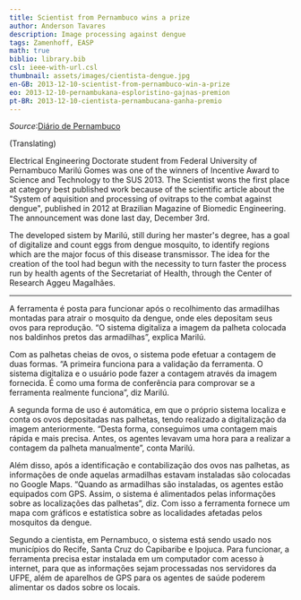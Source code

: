 ```yaml
---
title: Scientist from Pernambuco wins a prize
author: Anderson Tavares
description: Image processing against dengue
tags: Zamenhoff, EASP
math: true
biblio: library.bib
csl: ieee-with-url.csl
thumbnail: assets/images/cientista-dengue.jpg
en-GB: 2013-12-10-scientist-from-pernambuco-win-a-prize
eo: 2013-12-10-pernambukana-esploristino-gajnas-premion
pt-BR: 2013-12-10-cientista-pernambucana-ganha-premio
---
```

_Source_:<a target="_blank" alt="Diário de Pernambuco" href="http://www.diariodepernambuco.com.br/app/noticia/tecnologia/2013/12/09/interna_tecnologia,478479/cientista-pernambucana-ganha-premio-por-sistema-de-processamento-de-imagens-de-combate-a-dengue.shtml">Diário de Pernambuco</a>

(Translating)

Electrical Engineering Doctorate student from Federal University of Pernambuco Marilú Gomes was one of the winners of Incentive Award to Science and Technology to the SUS 2013. The Scientist wons the first place at category best published work because of the scientific article about the "System of aquisition and processing of ovitraps to the combat against dengue", published in 2012 at Brazilian Magazine of Biomedic Engineering. The announcement was done last day, December 3rd.

The developed sistem by Marilú, still during her master's degree, has a goal of digitalize and count eggs from dengue mosquito, to identify regions which are the major focus of this disease transmissor. The idea for the creation of the tool had begun with the necessity to turn faster the process run by health agents of the Secretariat of Health, through the Center of Research Aggeu Magalhães.


------------


A ferramenta é posta para funcionar após o recolhimento das armadilhas montadas para atrair o mosquito da dengue, onde eles depositam seus ovos para reprodução. “O sistema digitaliza a imagem da palheta colocada nos baldinhos pretos das armadilhas”, explica Marilú.

Com as palhetas cheias de ovos, o sistema pode efetuar a contagem de duas formas. “A primeira funciona para a validação da ferramenta. O sistema digitaliza e o usuário pode fazer a contagem através da imagem fornecida. É como uma forma de conferência para comprovar se a ferramenta realmente funciona”, diz Marilú.

A segunda forma de uso é automática, em que o próprio sistema localiza e conta os ovos depositadas nas palhetas, tendo realizado a digitalização da imagem anteriormente. “Desta forma, conseguimos uma contagem mais rápida e mais precisa. Antes, os agentes levavam uma hora para a realizar a contagem da palheta manualmente”, conta Marilú.

Além disso, após a identificação e contabilização dos ovos nas palhetas, as informações de onde aquelas armadilhas estavam instaladas são colocadas no Google Maps. “Quando as armadilhas são instaladas, os agentes estão equipados com GPS. Assim, o sistema é alimentados pelas informações sobre as localizações das palhetas”, diz. Com isso a ferramenta fornece um mapa com gráficos e estatística sobre as localidades afetadas pelos mosquitos da dengue.

Segundo a cientista, em Pernambuco, o sistema está sendo usado nos municípios do Recife, Santa Cruz do Capibaribe e Ipojuca. Para funcionar, a ferramenta precisa estar instalada em um computador com acesso à internet, para que as informações sejam processadas nos servidores da UFPE, além de aparelhos de GPS para os agentes de saúde poderem alimentar os dados sobre os locais.